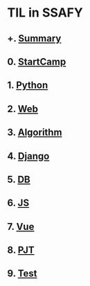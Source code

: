 # TIL in SSAFY

## +. [Summary](https://github.com/ungit003/ungiTIL/tree/master/%2B%2B.Summary)
## 0. [StartCamp](https://github.com/ungit003/ungiTIL/tree/master/00.Startcamp)
## 1. [Python](https://github.com/ungit003/ungiTIL/tree/master/01.Python)

## 2. [Web](https://github.com/ungit003/ungiTIL/tree/master/02.Web)

## 3. [Algorithm](https://github.com/ungit003/ungiTIL/tree/master/03.Algorithm)

## 4. [Django](https://github.com/ungit003/ungiTIL/tree/master/04.Django)

## 5. [DB](https://github.com/ungit003/ungiTIL/tree/master/05.DB)

## 6. [JS](https://github.com/ungit003/ungiTIL/tree/master/06.JS)

## 7. [Vue](https://github.com/ungit003/ungiTIL/tree/master/07.Vue)

## 8. [PJT](https://github.com/ungit003/ungiTIL/tree/master/08.PJT)

## 9. [Test](https://github.com/ungit003/ungiTIL/tree/master/09.Test)

